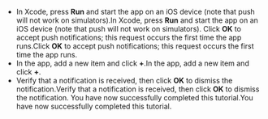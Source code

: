 
* <span data-ttu-id="416fc-101">In Xcode, press **Run** and start the app on an iOS device (note that push will not work on simulators).</span><span class="sxs-lookup"><span data-stu-id="416fc-101">In Xcode, press **Run** and start the app on an iOS device (note that push will not work on simulators).</span></span> <span data-ttu-id="416fc-102">Click **OK** to accept push notifications; this request occurs the first time the app runs.</span><span class="sxs-lookup"><span data-stu-id="416fc-102">Click **OK** to accept push notifications; this request occurs the first time the app runs.</span></span>
* <span data-ttu-id="416fc-103">In the app, add a new item and click **+**.</span><span class="sxs-lookup"><span data-stu-id="416fc-103">In the app, add a new item and click **+**.</span></span>
* <span data-ttu-id="416fc-104">Verify that a notification is received, then click **OK** to dismiss the notification.</span><span class="sxs-lookup"><span data-stu-id="416fc-104">Verify that a notification is received, then click **OK** to dismiss the notification.</span></span> <span data-ttu-id="416fc-105">You have now successfully completed this tutorial.</span><span class="sxs-lookup"><span data-stu-id="416fc-105">You have now successfully completed this tutorial.</span></span>

